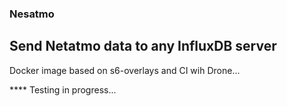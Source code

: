 ### Nesatmo

## Send Netatmo data to any InfluxDB server

Docker image based on s6-overlays and CI wih Drone...

**** Testing in progress...
